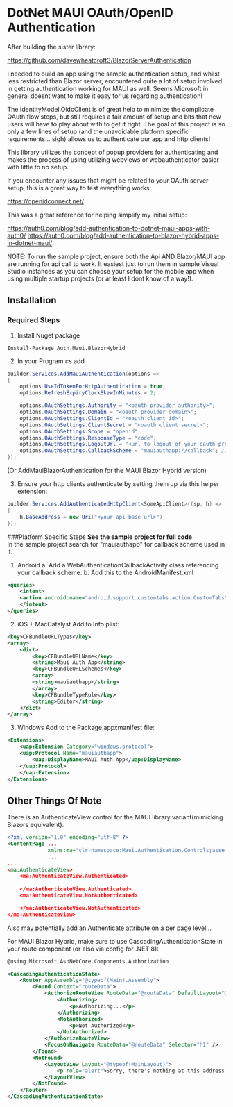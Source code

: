 # DotNet MAUI OAuth/OpenID Authentication
After building the sister library:

https://github.com/davewheatcroft3/BlazorServerAuthentication

I needed to build an app using the sample authentication setup, and whilst less restricted than Blazor server, encountered quite a lot of setup involved in getting authentication working for MAUI as well.
Seems Microsoft in general doesnt want to make it easy for us regarding authentication!

The IdentityModel.OidcClient is of great help to minimize the complicate OAuth flow steps, but still requires a fair amount of setup and bits that new users will have to play about with to get it right. The goal of this project is so only a few lines of setup (and the unavoidable platform specific requirements... sigh) allows us to authenticate our app and http clients!

This library utilizes the concept of popup providers for authenticating and makes the process of using utilizing webviews or webauthenticator easier with little to no setup.

If you encounter any issues that might be related to your OAuth server setup, this is a great way to test everything works:

https://openidconnect.net/

This was a great reference for helping simplify my initial setup:

https://auth0.com/blog/add-authentication-to-dotnet-maui-apps-with-auth0/
https://auth0.com/blog/add-authentication-to-blazor-hybrid-apps-in-dotnet-maui/

NOTE: To run the sample project, ensure both the Api AND Blazor/MAUI app are running for api call to work. It easiest just to run them in sample Visual Studio instances as you can choose your setup for the mobile app when using multiple startup projects (or at least I dont know of a way!).

## Installation

### Required Steps
1. Install Nuget package
```
Install-Package Auth.Maui.BlazorHybrid
```

2. In your Program.cs add
```cs
builder.Services.AddMauiAuthentication(options =>
{
    options.UseIdTokenForHttpAuthentication = true;
    options.RefreshExpiryClockSkewInMinutes = 2;

    options.OAuthSettings.Authority = "<oauth provider authority>";
    options.OAuthSettings.Domain = "<oauth provider domain>";
    options.OAuthSettings.ClientId = "<oauth client id>";
    options.OAuthSettings.ClientSecret = "<oauth client secret>";
    options.OAuthSettings.Scope = "openid";
    options.OAuthSettings.ResponseType = "code";
    options.OAuthSettings.LogoutUrl = "<url to logout of your oauth provider>";
    options.OAuthSettings.CallbackScheme = "mauiauthapp://callback"; // Your callback uri for your app
});
```
(Or AddMauiBlazorAuthentication for the MAUI Blazor Hybrid version)

3. Ensure your http clients authenticate by setting them up via this helper extension:
```cs
builder.Services.AddAuthenticatedHttpClient<SomeApiClient>((sp, h) =>
{
    h.BaseAddress = new Uri("<your api base url>");
});
```

###Platform Specific Steps
**See the sample project for full code**<br/>
In the sample project search for "mauiauthapp" for callback scheme used in it.<br/>

1. Android
a. Add a WebAuthenticationCallbackActivity class referencing your callback scheme.
b. Add this to the AndroidManifest.xml
```xml
<queries>
    <intent>
    <action android:name="android.support.customtabs.action.CustomTabsService" />
    </intent>
</queries>
```

2. iOS + MacCatalyst
Add to Info.plist:
```xml
<key>CFBundleURLTypes</key>
<array>
    <dict>
        <key>CFBundleURLName</key>
        <string>Maui Auth App</string>
        <key>CFBundleURLSchemes</key>
        <array>
        <string>mauiauthapp</string>
        </array>
        <key>CFBundleTypeRole</key>
        <string>Editor</string>
    </dict>
</array>
```

3. Windows
Add to the Package.appxmanifest file:
```xml
<Extensions>
    <uap:Extension Category="windows.protocol">
    <uap:Protocol Name="mauiauthapp">
        <uap:DisplayName>MAUI Auth App</uap:DisplayName>
    </uap:Protocol>
    </uap:Extension>
</Extensions>
```

## Other Things Of Note
There is an AuthenticateView control for the MAUI library variant(mimicking Blazors equivalent).
```xml
<?xml version="1.0" encoding="utf-8" ?>
<ContentPage ...
             xmlns:ma="clr-namespace:Maui.Authentication.Controls;assembly=MauiAuthentication"
             ...
...
<ma:AuthenticateView>
    <ma:AuthenticateView.Authenticated>
        
    </ma:AuthenticateView.Authenticated>
    <ma:AuthenticateView.NotAuthenticated>

    </ma:AuthenticateView.NotAuthenticated>
</ma:AuthenticateView>
```

Also may potentially add an Authenticate attribute on a per page level...

For MAUI Blazor Hybrid, make sure to use CascadingAuthenticationState in your route component
(or also via config for .NET 8):

```xml
@using Microsoft.AspNetCore.Components.Authorization

<CascadingAuthenticationState>
    <Router AppAssembly="@typeof(Main).Assembly">
        <Found Context="routeData">
            <AuthorizeRouteView RouteData="@routeData" DefaultLayout="@typeof(MainLayout)">
                <Authorizing>
                    <p>Authorizing...</p>
                </Authorizing>
                <NotAuthorized>
                    <p>Not Authorized</p>
                </NotAuthorized>
            </AuthorizeRouteView>
            <FocusOnNavigate RouteData="@routeData" Selector="h1" />
        </Found>
        <NotFound>
            <LayoutView Layout="@typeof(MainLayout)">
                <p role="alert">Sorry, there's nothing at this address.</p>
            </LayoutView>
        </NotFound>
    </Router>
</CascadingAuthenticationState>
```
